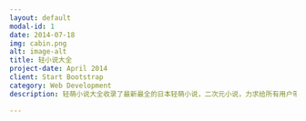 ```yaml
---
layout: default
modal-id: 1
date: 2014-07-18
img: cabin.png
alt: image-alt
title: 轻小说大全
project-date: April 2014
client: Start Bootstrap
category: Web Development
description: 轻萌小说大全收录了最新最全的日本轻萌小说，二次元小说，力求给所有用户带来最完美的轻萌小说阅读体验。</br>【特色功能】</br>－支持本地缓存，减少流量消耗

---
```

